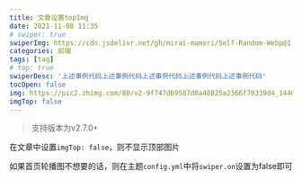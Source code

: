 ```yaml
---
title: 文章设置topImg
date: 2021-11-08 11:35
# swiper: true
swiperImg: https://cdn.jsdelivr.net/gh/mirai-mamori/Self-Random-Webp@1.0.0/pc/background6.webp
categories: 前端
tags: [tag]
# top: true
swiperDesc: '上述事例代码上述事例代码上述事例代码上述事例代码上述事例代码'
tocOpen: false
img: https://pic2.zhimg.com/80/v2-9f747d69587d0a40825a2366f70339d4_1440w.jpg?source=1940ef5c
imgTop: false
---
```

> 支持版本为v2.7.0+

在文章中设置`imgTop: false`，则不显示顶部图片

如果首页轮播图不想要的话，则在主题`config.yml`中将`swiper.on`设置为false即可